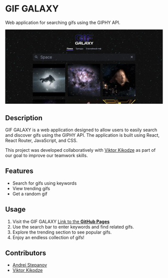 # GIF GALAXY

Web application for searching gifs using the GIPHY API.

![GIF GALAXY](gif-galaxy-screenshot.png)

## Description

GIF GALAXY is a web application designed to allow users to easily search and discover gifs using the GIPHY API. The application is built using React, React Router, JavaScript, and CSS.

This project was developed collaboratively with [Viktor Kikodze](https://github.com/vitland) as part of our goal to improve our teamwork skills.

## Features

- Search for gifs using keywords
- View trending gifs
- Get a random gif 

## Usage

1. Visit the GIF GALAXY [Link to the **GitHub Pages**](https://vitland.github.io/GifGalaxy/)
2. Use the search bar to enter keywords and find related gifs.
3. Explore the trending section to see popular gifs.
4. Enjoy an endless collection of gifs!

## Contributors

- [Andrei Stepanov](https://github.com/Bababum95)
- [Viktor Kikodze](https://github.com/vitland)